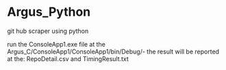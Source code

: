 # Argus_Python
git hub scraper using python

run the ConsoleApp1.exe file at the Argus_C/ConsoleApp1/ConsoleApp1/bin/Debug/- the result will be reported at the: RepoDetail.csv and TimingResult.txt
